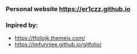 ### Personal website **https://er1czz.github.io** 

### Inpired by:   
- https://tfoliojk.themeix.com/  
- https://imfunniee.github.io/gitfolio/  

